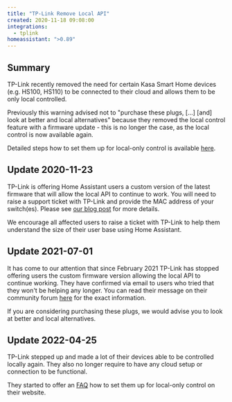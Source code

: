 ```yaml
---
title: "TP-Link Remove Local API"
created: 2020-11-18 09:08:00
integrations:
  - tplink
homeassistant: ">0.89"
---
```


## Summary

TP-Link recently removed the need for certain Kasa Smart Home devices (e.g. HS100, HS110) to be connected to their cloud and allows them to be only local controlled.

Previously this warning advised not to "purchase these plugs, [...] [and] look at better and local alternatives" because they removed the local control feature with a firmware update - this is no longer the case, as the local control is now available again.

Detailed steps how to set them up for local-only control is available [here](https://www.tp-link.com/us/support/faq/2707/).

## Update 2020-11-23

TP-Link is offering Home Assistant users a custom version of the latest firmware that will allow the local API to continue to work. You will need to raise a support ticket with TP-Link and provide the MAC address of your switch(es). Please see [our blog post](https://www.home-assistant.io/blog/2020/11/23/tplink-local-access/) for more details.

We encourage all affected users to raise a ticket with TP-Link to help them understand the size of their user base using Home Assistant.

## Update 2021-07-01

It has come to our attention that since February 2021 TP-Link has stopped offering users the custom firmware version allowing the local API to continue working. They have confirmed via email to users who tried that they won't be helping any longer. You can read their message on their community forum [here](https://community.tp-link.com/en/smart-home/forum/topic/239364) for the exact information.

If you are considering purchasing these plugs, we would advise you to look at better and local alternatives.

## Update 2022-04-25

TP-Link stepped up and made a lot of their devices able to be controlled locally again. They also no longer require to have any cloud setup or connection to be functional.

They started to offer an [FAQ](https://www.tp-link.com/us/support/faq/2707/) how to set them up for local-only control on their website.
